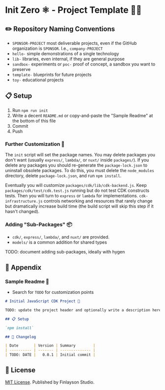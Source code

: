 # Init Zero ⚛️ - Project Template 🏤👥

## ✏️ Repository Naming Conventions

* `SPONSOR-PROJECT` most deliverable projects, even if the GitHub organization is `SPONSOR`. I.e., `company-PROJECT`
* `hello-` simple demonstrations of a single technology
* `lib-` libraries, even internal, if they are general purpose
* `sandbox-` experiments or `poc-` proof of concept, a sandbox you want to preserve
* `template-` blueprints for future projects
* `toy-` educational projects

## 📋 Setup

1. Run `npm run init`
2. Write a decent `README.md` or copy-and-paste the "Sample Readme" at the bottom of this file
3. Commit
4. Push

### Further Customization 💅

The `init` script will set the package names. 
You may delete packages you don't want (usually `express/`, `lambda/`, or `nuxt/` inside `packages/`).
If you delete any packages you should re-generate the `package-lock.json` to uninstall obsolete packages.
To do this, you must delete the `node_modules` directory, delete `package-lock.json`, and run `npm install`.

Eventually you will customize `packages/cdk/lib/cdk-backend.js`. 
Keep `packages/cdk/test/cdk.test.js` running but do not test CDK constructs tests. 
Then you will turn to `express` or `lambda` for implementations. `cdk-infrastructure.js` controls networking and resources that rarely change but dramatically increase build time (the build script will skip this step if it hasn't changed).

### Adding "Sub-Packages" 📦

* `cdk/`, `express/`, `lambda/`,  and `nuxt/` are provided.
* `models/` is a common addition for shared types

TODO: document adding sub-packages, ideally with hygen

## 📎 Appendix

### Sample Readme 📄

* Search for `TODO` for customization points

```markdown
# Initial JavaScript CDK Project 🐙

TODO: update the project header and optionally write a description here

## 📋 Setup

`npm install`

## 📝 Changelog

| Date       | Version | Summary        |
| ---------- | ------- | -------------- |
| TODO: DATE |   0.0.1 | Initial commit |
```

## 📜 License

[MIT License](./LICENSE.txt). Published by Finlayson Studio.
